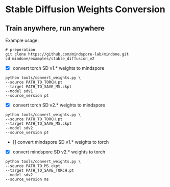 # Stable Diffusion Weights Conversion

## Train anywhere, run anywhere

Example usage:

```shell
# preperation
git clone https://github.com/mindspore-lab/mindone.git
cd mindone/examples/stable_diffusion_v2
```

- [x] convert torch SD v1.* weights to mindspore

```shell
python tools/convert_weights.py \
--source PATH_TO_TORCH.pt
--target PATH_TO_SAVE_MS.ckpt
--model sdv1
--source_version pt
```

- [x] convert torch SD v2.* weights to mindspore

```shell
python tools/convert_weights.py \
--source PATH_TO_TORCH.pt
--target PATH_TO_SAVE_MS.ckpt
--model sdv2
--source_version pt
```

- [] convert mindspore SD v1.* weights to torch

- [x] convert mindspore SD v2.* weights to torch

```shell
python tools/convert_weights.py \
--source PATH_TO_MS.ckpt
--target PATH_TO_SAVE_TORCH.pt
--model sdv2
--source_version ms
